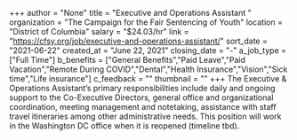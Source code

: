 +++
author = "None"
title = "Executive and Operations Assistant "
organization = "The Campaign for the Fair Sentencing of Youth"
location = "District of Columbia"
salary = "$24.03/hr"
link = "https://cfsy.org/job/executive-and-operations-assistant/"
sort_date = "2021-06-22"
created_at = "June 22, 2021"
closing_date = "-"
a_job_type = ["Full Time"]
b_benefits = ["General Benefits","Paid Leave","Paid Vacation","Remote During COVID","Dental","Health Insurance","Vision","Sick time","Life insurance"]
c_feedback = ""
thumbnail = ""
+++
The Executive & Operations Assistant’s primary responsibilities include daily and ongoing support to the Co-Executive Directors, general office and organizational coordination, meeting management and notetaking, assistance with staff travel itineraries among other administrative needs. This position will work in the Washington DC office when it is reopened (timeline tbd).
